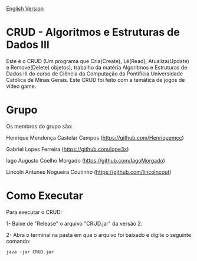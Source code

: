 [English Version](https://github.com/Henriquemcc/CRUD_AED3/blob/master/README.EN.md)

# CRUD - Algoritmos e Estruturas de Dados III
Este é o CRUD (Um programa que Cria(Create), Lê(Read), Atualiza(Update) e Remove(Delete) objetos), trabalho da matéria Algoritmos e Estruturas de Dados III do curso de Ciência da Computação da Pontifícia Universidade Católica de Minas Gerais. Este CRUD foi feito com a temática de jogos de vídeo game.

# Grupo
Os membros do grupo são:

Henrique Mendonça Castelar Campos (https://github.com/Henriquemcc)

Gabriel Lopes Ferreira (https://github.com/lope3x)

Iago Augusto Coelho Morgado (https://github.com/IagoMorgado)

Lincoln Antunes Nogueira Coutinho (https://github.com/lincolncout)

# Como Executar
Para executar o CRUD:

1- Baixe de "Release" o arquivo "CRUD.jar" da versão 2.

2- Abra o terminal na pasta em que o arquivo foi baixado e digite o seguinte comando:
```
java -jar CRUD.jar
```
